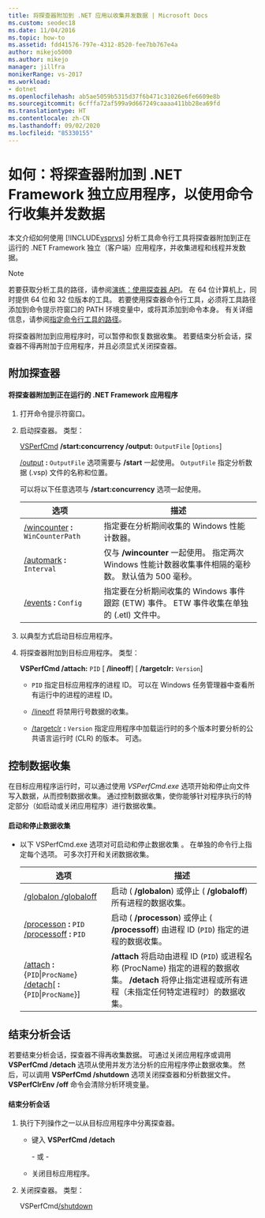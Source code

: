 ```yaml
---
title: 将探查器附加到 .NET 应用以收集并发数据 | Microsoft Docs
ms.custom: seodec18
ms.date: 11/04/2016
ms.topic: how-to
ms.assetid: fdd41576-797e-4312-8520-fee7bb767e4a
author: mikejo5000
ms.author: mikejo
manager: jillfra
monikerRange: vs-2017
ms.workload:
- dotnet
ms.openlocfilehash: ab5ae5059b5315d37f6b471c31026e6fe6609e8b
ms.sourcegitcommit: 6cfffa72af599a9d667249caaaa411bb28ea69fd
ms.translationtype: HT
ms.contentlocale: zh-CN
ms.lasthandoff: 09/02/2020
ms.locfileid: "85330155"
---
```

# <a name="how-to-attach-the-profiler-to-a-net-framework-stand-alone-application-to-collect-concurrency-data-by-using-the-command-line"></a>如何：将探查器附加到 .NET Framework 独立应用程序，以使用命令行收集并发数据
本文介绍如何使用 [!INCLUDE[vsprvs](../code-quality/includes/vsprvs_md.md)] 分析工具命令行工具将探查器附加到正在运行的 .NET Framework 独立（客户端）应用程序，并收集进程和线程并发数据。

> [!NOTE]
> 若要获取分析工具的路径，请参阅[演练：使用探查器 API](../profiling/walkthrough-using-profiler-apis.md)。 在 64 位计算机上，同时提供 64 位和 32 位版本的工具。 若要使用探查器命令行工具，必须将工具路径添加到命令提示符窗口的 PATH 环境变量中，或将其添加到命令本身。 有关详细信息，请参阅[指定命令行工具的路径](../profiling/specifying-the-path-to-profiling-tools-command-line-tools.md)。

 将探查器附加到应用程序时，可以暂停和恢复数据收集。 若要结束分析会话，探查器不得再附加于应用程序，并且必须显式关闭探查器。

## <a name="attach-the-profiler"></a>附加探查器

#### <a name="to-attach-the-profiler-to-a-running-net-framework-application"></a>将探查器附加到正在运行的 .NET Framework 应用程序

1. 打开命令提示符窗口。

2. 启动探查器。 类型：

     [VSPerfCmd](../profiling/vsperfcmd.md) **/start:concurrency  /output:** `OutputFile` [`Options`]

     [/output](../profiling/output.md) **:** `OutputFile` 选项需要与 **/start** 一起使用。 `OutputFile` 指定分析数据 (.vsp) 文件的名称和位置。

     可以将以下任意选项与 **/start:concurrency** 选项一起使用。

    |选项|描述|
    |------------|-----------------|
    |[/wincounter](../profiling/wincounter.md) **:** `WinCounterPath`|指定要在分析期间收集的 Windows 性能计数器。|
    |[/automark](../profiling/automark.md) **:** `Interval`|仅与 **/wincounter** 一起使用。 指定两次 Windows 性能计数器收集事件相隔的毫秒数。 默认值为 500 毫秒。|
    |[/events](../profiling/events-vsperfcmd.md) **:** `Config`|指定要在分析期间收集的 Windows 事件跟踪 (ETW) 事件。 ETW 事件收集在单独的 (.etl) 文件中。|

3. 以典型方式启动目标应用程序。

4. 将探查器附加到目标应用程序。 类型：

     **VSPerfCmd /attach:** `PID` [ **/lineoff**] [ **/targetclr:** `Version`]

    - `PID` 指定目标应用程序的进程 ID。 可以在 Windows 任务管理器中查看所有运行中的进程的进程 ID。

    - [/lineoff](../profiling/lineoff.md) 将禁用行号数据的收集。

    - [/targetclr](../profiling/targetclr.md) **:** `Version` 指定应用程序中加载运行时的多个版本时要分析的公共语言运行时 (CLR) 的版本。 可选。

## <a name="control-data-collection"></a>控制数据收集
 在目标应用程序运行时，可以通过使用 *VSPerfCmd.exe* 选项开始和停止向文件写入数据，从而控制数据收集。 通过控制数据收集，使你能够针对程序执行的特定部分（如启动或关闭应用程序）进行数据收集。

#### <a name="to-start-and-stop-data-collection"></a>启动和停止数据收集

- 以下 VSPerfCmd.exe 选项对可启动和停止数据收集  。 在单独的命令行上指定每个选项。 可多次打开和关闭数据收集。

    |选项|描述|
    |------------|-----------------|
    |[/globalon /globaloff](../profiling/globalon-and-globaloff.md)|启动 ( **/globalon**) 或停止 ( **/globaloff**) 所有进程的数据收集。|
    |[/processon](../profiling/processon-and-processoff.md) **:** `PID` [/processoff](../profiling/processon-and-processoff.md) **:** `PID`|启动 ( **/processon**) 或停止 ( **/processoff**) 由进程 ID (`PID`) 指定的进程的数据收集。|
    |[/attach](../profiling/attach.md) **:** {`PID`&#124;`ProcName`} [/detach](../profiling/detach.md)[ **:** {`PID`&#124;`ProcName`}]|**/attach** 将启动由进程 ID (`PID`) 或进程名称 (ProcName) 指定的进程的数据收集。 **/detach** 将停止指定进程或所有进程（未指定任何特定进程时）的数据收集。|

## <a name="end-the-profiling-session"></a>结束分析会话
 若要结束分析会话，探查器不得再收集数据。 可通过关闭应用程序或调用 **VSPerfCmd /detach** 选项从使用并发方法分析的应用程序停止数据收集。 然后，可以调用 **VSPerfCmd /shutdown** 选项关闭探查器和分析数据文件。 **VSPerfClrEnv /off** 命令会清除分析环境变量。

#### <a name="to-end-a-profiling-session"></a>结束分析会话

1. 执行下列操作之一以从目标应用程序中分离探查器。

    - 键入 **VSPerfCmd /detach**

         \- 或 -

    - 关闭目标应用程序。

2. 关闭探查器。 类型：

     VSPerfCmd[/shutdown](../profiling/shutdown.md)
